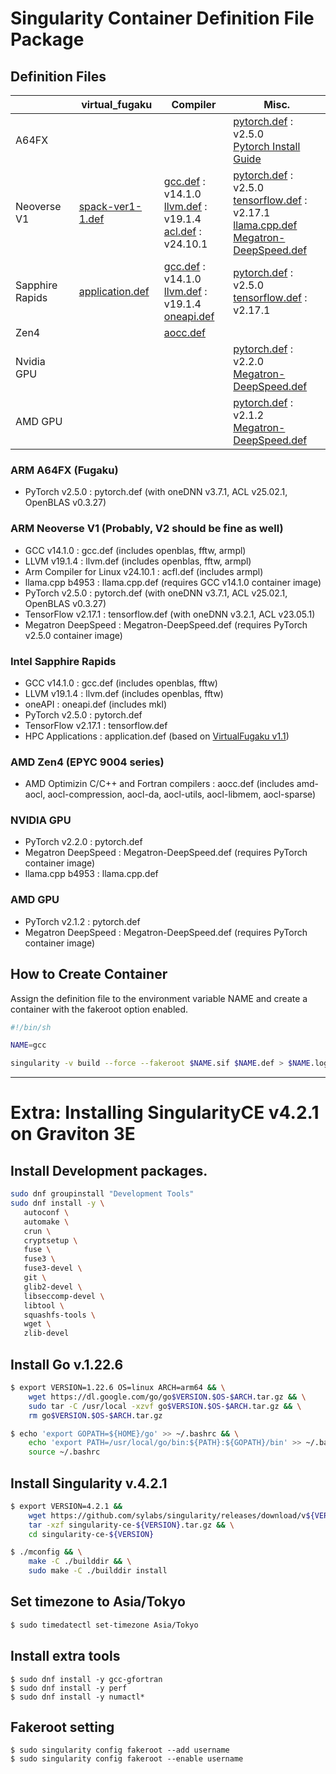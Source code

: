 # **Singularity Container Definition File Package**

## Definition Files

|  | virtual_fugaku | Compiler | Misc. |
| ---- | ---- | ---- | ---- |
|  A64FX |  |  | [pytorch.def](https://github.com/RIKEN-RCCS/singularity_defpack/blob/main/cpu_a64fx/pytorch_2.5.0) : v2.5.0 <br> [Pytorch Install Guide](https://github.com/fujitsu/pytorch/wiki) |
|  Neoverse V1 | [spack-ver1-1.def](https://github.com/RIKEN-RCCS/spack/blob/virtual_fugaku/spack-ver1-1.def) | [gcc.def](https://github.com/RIKEN-RCCS/singularity_defpack/blob/main/cpu_neoversev1/gcc_14.1.0) : v14.1.0 <br> [llvm.def](https://github.com/RIKEN-RCCS/singularity_defpack/blob/main/cpu_neoversev1/llvm_19.1.4) : v19.1.4 <br> [acl.def](https://github.com/RIKEN-RCCS/singularity_defpack/blob/main/cpu_neoversev1/acfl_24.10.1) : v24.10.1 |  [pytorch.def](https://github.com/RIKEN-RCCS/singularity_defpack/blob/main/cpu_neoversev1/pytorch_2.5.0) : v2.5.0 <br> [tensorflow.def](https://github.com/RIKEN-RCCS/singularity_defpack/blob/main/cpu_neoversev1/tensorflow_2.17) : v2.17.1 <br> [llama.cpp.def](https://github.com/RIKEN-RCCS/singularity_defpack/blob/main/cpu_neoversev1/llama.cpp) <br> [Megatron-DeepSpeed.def](https://github.com/RIKEN-RCCS/singularity_defpack/blob/main/cpu_neoversev1/Megatron-DeepSpeed)|
|  Sapphire Rapids | [application.def](https://github.com/RIKEN-RCCS/singularity_defpack/blob/main/cpu_sapphirerapids/application) | [gcc.def](https://github.com/RIKEN-RCCS/singularity_defpack/blob/main/cpu_sapphirerapids/gcc_14.1.0) : v14.1.0 <br> [llvm.def](https://github.com/RIKEN-RCCS/singularity_defpack/blob/main/cpu_sapphirerapids/llvm_19.1.4) : v19.1.4 <br> [oneapi.def](https://github.com/RIKEN-RCCS/singularity_defpack/blob/main/cpu_sapphirerapids/oneapi_2025.0.1) | [pytorch.def](https://github.com/RIKEN-RCCS/singularity_defpack/blob/main/cpu_sapphirerapids/pytorch_2.5.0) : v2.5.0 <br> [tensorflow.def](https://github.com/RIKEN-RCCS/singularity_defpack/blob/main/cpu_sapphirerapids/tensorflow_2.17) : v2.17.1 |
|  Zen4 |  | [aocc.def](https://github.com/RIKEN-RCCS/singularity_defpack/blob/main/cpu_zen4/aocc) |  |
|  Nvidia GPU |  |  | [pytorch.def](https://github.com/RIKEN-RCCS/singularity_defpack/blob/main/gpu_nvidia/pytorch) : v2.2.0 <br> [Megatron-DeepSpeed.def](https://github.com/RIKEN-RCCS/singularity_defpack/blob/main/gpu_nvidia/Megatron-DeepSpeed)|
|  AMD GPU    |  |  | [pytorch.def](https://github.com/RIKEN-RCCS/singularity_defpack/blob/main/gpu_amd/pytorch) : v2.1.2 <br> [Megatron-DeepSpeed.def](https://github.com/RIKEN-RCCS/singularity_defpack/blob/main/gpu_amd/Megatron-DeepSpeed)|

### ARM A64FX (Fugaku)

 - PyTorch v2.5.0 : pytorch.def (with oneDNN v3.7.1, ACL v25.02.1, OpenBLAS v0.3.27)

### ARM Neoverse V1 (Probably, V2 should be fine as well)

 - GCC v14.1.0 : gcc.def (includes openblas, fftw, armpl)
 - LLVM v19.1.4 : llvm.def (includes openblas, fftw, armpl)
 - Arm Compiler for Linux v24.10.1 : acfl.def (includes armpl)
 - llama.cpp b4953 : llama.cpp.def (requires GCC v14.1.0 container image)
 - PyTorch v2.5.0 : pytorch.def (with oneDNN v3.7.1, ACL v25.02.1, OpenBLAS v0.3.27)
 - TensorFlow v2.17.1 : tensorflow.def (with oneDNN v3.2.1, ACL v23.05.1)
 - Megatron DeepSpeed : Megatron-DeepSpeed.def (requires PyTorch v2.5.0 container image)

### Intel Sapphire Rapids

 - GCC v14.1.0 : gcc.def (includes openblas, fftw)
 - LLVM v19.1.4 : llvm.def (includes openblas, fftw)
 - oneAPI : oneapi.def (includes mkl)
 - PyTorch v2.5.0 : pytorch.def
 - TensorFlow v2.17.1 : tensorflow.def
 - HPC Applications : application.def (based on [VirtualFugaku v1.1](https://github.com/RIKEN-RCCS/spack/blob/virtual_fugaku/spack-ver1-1.def))

### AMD Zen4 (EPYC 9004 series)

 - AMD Optimizin C/C++ and Fortran compilers : aocc.def (includes amd-aocl, aocl-compression, aocl-da, aocl-utils, aocl-libmem, aocl-sparse)

### NVIDIA GPU

 - PyTorch v2.2.0 : pytorch.def
 - Megatron DeepSpeed : Megatron-DeepSpeed.def (requires PyTorch container image)
 - llama.cpp b4953 : llama.cpp.def

### AMD GPU

 - PyTorch v2.1.2 : pytorch.def
 - Megatron DeepSpeed : Megatron-DeepSpeed.def (requires PyTorch container image)

## How to Create Container

Assign the definition file to the environment variable NAME and create a container with the fakeroot option enabled.

```bash
#!/bin/sh

NAME=gcc

singularity -v build --force --fakeroot $NAME.sif $NAME.def > $NAME.log 2>&1
```

----

# **Extra: Installing SingularityCE v4.2.1 on Graviton 3E**

## Install Development packages.

```bash
sudo dnf groupinstall "Development Tools"
sudo dnf install -y \
   autoconf \
   automake \
   crun \
   cryptsetup \
   fuse \
   fuse3 \
   fuse3-devel \
   git \
   glib2-devel \
   libseccomp-devel \
   libtool \
   squashfs-tools \
   wget \
   zlib-devel
```

## Install Go v.1.22.6

```bash
$ export VERSION=1.22.6 OS=linux ARCH=arm64 && \
    wget https://dl.google.com/go/go$VERSION.$OS-$ARCH.tar.gz && \
    sudo tar -C /usr/local -xzvf go$VERSION.$OS-$ARCH.tar.gz && \
    rm go$VERSION.$OS-$ARCH.tar.gz

$ echo 'export GOPATH=${HOME}/go' >> ~/.bashrc && \
    echo 'export PATH=/usr/local/go/bin:${PATH}:${GOPATH}/bin' >> ~/.bashrc && \
    source ~/.bashrc
```

## Install Singularity v.4.2.1

```bash
$ export VERSION=4.2.1 &&
    wget https://github.com/sylabs/singularity/releases/download/v${VERSION}/singularity-ce-${VERSION}.tar.gz && \
    tar -xzf singularity-ce-${VERSION}.tar.gz && \
    cd singularity-ce-${VERSION}

$ ./mconfig && \
    make -C ./builddir && \
    sudo make -C ./builddir install
```

## Set timezone to Asia/Tokyo

```bash
$ sudo timedatectl set-timezone Asia/Tokyo
```

## Install extra tools

```
$ sudo dnf install -y gcc-gfortran
$ sudo dnf install -y perf
$ sudo dnf install -y numactl*
```

## Fakeroot setting

```
$ sudo singularity config fakeroot --add username
$ sudo singularity config fakeroot --enable username
```
